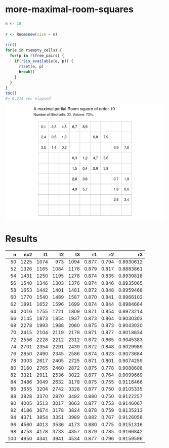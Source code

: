 
<!-- README.md is generated from README.Rmd. Please edit that file -->

# more-maximal-room-squares

<!-- badges: start -->
<!-- badges: end -->

``` r
n <- 10

r <- Room$new(size = n)

tic()
for(e in r$empty_cells) {
  for(p in r$free_pairs) {
    if(r$is_available(e, p)) {
      r$set(e, p)
      break()
    }
  }
}
toc()
#> 0.314 sec elapsed
```

![](figure/plot-1.png)<!-- -->

# Results

|   n |  nc2 |   t1 |   t2 |   t3 |    r1 |    r2 |        r3 |
|----:|-----:|-----:|-----:|-----:|------:|------:|----------:|
|  50 | 1225 | 1074 |  973 | 1094 | 0.877 | 0.794 | 0.8930612 |
|  52 | 1326 | 1165 | 1084 | 1178 | 0.879 | 0.817 | 0.8883861 |
|  54 | 1431 | 1250 | 1195 | 1278 | 0.874 | 0.835 | 0.8930818 |
|  56 | 1540 | 1346 | 1303 | 1376 | 0.874 | 0.846 | 0.8935065 |
|  58 | 1653 | 1442 | 1401 | 1481 | 0.872 | 0.848 | 0.8959468 |
|  60 | 1770 | 1540 | 1489 | 1587 | 0.870 | 0.841 | 0.8966102 |
|  62 | 1891 | 1652 | 1596 | 1699 | 0.874 | 0.844 | 0.8984664 |
|  64 | 2016 | 1755 | 1721 | 1809 | 0.871 | 0.854 | 0.8973214 |
|  66 | 2145 | 1873 | 1854 | 1937 | 0.873 | 0.864 | 0.9030303 |
|  68 | 2278 | 1993 | 1988 | 2060 | 0.875 | 0.873 | 0.9043020 |
|  70 | 2415 | 2104 | 2119 | 2178 | 0.871 | 0.877 | 0.9018634 |
|  72 | 2556 | 2228 | 2212 | 2312 | 0.872 | 0.865 | 0.9045383 |
|  74 | 2701 | 2354 | 2291 | 2439 | 0.872 | 0.848 | 0.9029989 |
|  76 | 2850 | 2490 | 2345 | 2586 | 0.874 | 0.823 | 0.9073684 |
|  78 | 3003 | 2617 | 2405 | 2725 | 0.871 | 0.801 | 0.9074259 |
|  80 | 3160 | 2765 | 2460 | 2872 | 0.875 | 0.778 | 0.9088608 |
|  82 | 3321 | 2911 | 2536 | 3022 | 0.877 | 0.764 | 0.9099669 |
|  84 | 3486 | 3049 | 2632 | 3178 | 0.875 | 0.755 | 0.9116466 |
|  86 | 3655 | 3204 | 2742 | 3328 | 0.877 | 0.750 | 0.9105335 |
|  88 | 3828 | 3370 | 2870 | 3492 | 0.880 | 0.750 | 0.9122257 |
|  90 | 4005 | 3513 | 3017 | 3663 | 0.877 | 0.753 | 0.9146067 |
|  92 | 4186 | 3674 | 3178 | 3824 | 0.878 | 0.759 | 0.9135213 |
|  94 | 4371 | 3854 | 3351 | 3989 | 0.882 | 0.767 | 0.9126058 |
|  96 | 4560 | 4013 | 3536 | 4173 | 0.880 | 0.775 | 0.9151316 |
|  98 | 4753 | 4178 | 3733 | 4357 | 0.879 | 0.785 | 0.9166842 |
| 100 | 4950 | 4341 | 3941 | 4534 | 0.877 | 0.796 | 0.9159596 |
